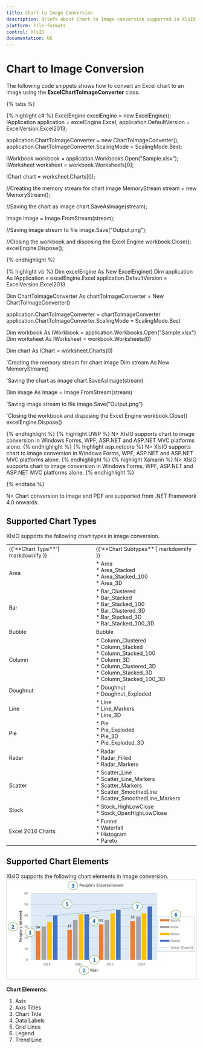 ```yaml
---
title: Chart to Image Conversion
description: Briefs about Chart to Image conversion supported in XlsIO
platform: File-formats
control: XlsIO
documentation: UG
---
```


# Chart to Image Conversion

The following code snippets shows how to convert an Excel chart to an image using the **ExcelChartToImageConverter** class.

{% tabs %}  

{% highlight c# %}
ExcelEngine excelEngine = new ExcelEngine();
IApplication application = excelEngine.Excel;
application.DefaultVersion = ExcelVersion.Excel2013;

application.ChartToImageConverter = new ChartToImageConverter();
application.ChartToImageConverter.ScalingMode = ScalingMode.Best;

IWorkbook workbook = application.Workbooks.Open("Sample.xlsx");
IWorksheet worksheet = workbook.Worksheets[0];

IChart chart = worksheet.Charts[0];

//Creating the memory stream for chart image
MemoryStream stream = new MemoryStream();

//Saving the chart as image
chart.SaveAsImage(stream);

Image image = Image.FromStream(stream);

//Saving image stream to file
image.Save("Output.png");

//Closing the workbook and disposing the Excel Engine
workbook.Close();
excelEngine.Dispose();



{% endhighlight %}

{% highlight vb %}
Dim excelEngine As New ExcelEngine()
Dim application As IApplication = excelEngine.Excel
application.DefaultVersion = ExcelVersion.Excel2013

Dim ChartToImageConverter As chartToImageConverter = New ChartToImageConverter()

application.ChartToImageConverter = chartToImageConverter
application.ChartToImageConverter.ScalingMode = ScalingMode.Best

Dim workbook As IWorkbook = application.Workbooks.Open("Sample.xlsx")
Dim worksheet As IWorksheet = workbook.Worksheets(0)

Dim chart As IChart = worksheet.Charts(0)

'Creating the memory stream for chart image
Dim stream As New MemoryStream()

'Saving the chart as image
chart.SaveAsImage(stream)

Dim image As Image = Image.FromStream(stream)

'Saving image stream to file
image.Save("Output.png")

'Closing the workbook and disposing the Excel Engine
workbook.Close()
excelEngine.Dispose()

{% endhighlight %}
{% highlight UWP %}
N> XlsIO supports chart to image conversion in Windows Forms, WPF, ASP.NET and ASP.NET MVC platforms alone.
{% endhighlight %}
{% highlight asp.netcore %}
N> XlsIO supports chart to image conversion in Windows Forms, WPF, ASP.NET and ASP.NET MVC platforms alone.
{% endhighlight %}
{% highlight Xamarin %}
N> XlsIO supports chart to image conversion in Windows Forms, WPF, ASP.NET and ASP.NET MVC platforms alone.
{% endhighlight %}

{% endtabs %}  

N> Chart conversion to image and PDF are supported from .NET Framework 4.0 onwards.

## Supported Chart Types
XlsIO supports the following chart types in image conversion.
<table>
<tr>
<td>
{{'**Chart Type**'| markdownify }}
</td>
<td>
{{'**Chart Subtypes**'| markdownify }}
</td>
</tr>
<tr>
<td>
Area
</td>
<td>
* Area<br/>
* Area_Stacked<br/>
* Area_Stacked_100<br/>
* Area_3D
</td>
</tr>
<tr>
<td>
Bar
</td>
<td>
* Bar_Clustered<br/>
* Bar_Stacked<br/>
* Bar_Stacked_100<br/>
* Bar_Clustered_3D<br/>
* Bar_Stacked_3D<br/>
* Bar_Stacked_100_3D
</td>
</tr>
<tr>
<td>
Bubble
</td>
<td>
Bubble
</td>
</tr>
<tr>
<td>
Column
</td>
<td>
* Column_Clustered<br/>
* Column_Stacked<br/>
* Column_Stacked_100<br/>
* Column_3D<br/>
* Column_Clustered_3D<br/>
* Column_Stacked_3D<br/>
* Column_Stacked_100_3D
</td>
</tr>
<tr>
<td>
Doughnut
</td>
<td>
* Doughnut<br/>
* Doughnut_Exploded
</td>
</tr>
<tr>
<td>
Line
</td>
<td>
* Line<br/>
* Line_Markers<br/>
* Line_3D
</td>
</tr>
<tr>
<td>
Pie
</td>
<td>
* Pie<br/>
* Pie_Exploded<br/>
* Pie_3D<br/>
* Pie_Exploded_3D
</td>
</tr>
<tr>
<td>
Radar
</td>
<td>
* Radar<br/>
* Radar_Filled<br/>
* Radar_Markers
</td>
</tr>
<tr>
<td>
Scatter
</td>
<td>
* Scatter_Line<br/>
* Scatter_Line_Markers<br/>
* Scatter_Markers<br/>
* Scatter_SmoothedLine<br/>
* Scatter_SmoothedLine_Markers
</td>
</tr>
<tr>
<td>
Stock
</td>
<td>
* Stock_HighLowClose<br/>
* Stock_OpenHighLowClose
</td>
</tr>
<tr>
<td>
Excel 2016 Charts
</td>
<td>
* Funnel<br/>* Waterfall<br/>* Histogram<br/>* Pareto<br/></td>
</tr>
</table>

## Supported Chart Elements
XlsIO supports the following chart elements in image conversion.
![](Working-With-Charts_images/chart-elements.jpeg)

**Chart Elements:**
1. Axis
2. Axis Titles
3. Chart Title
4. Data Labels
5. Grid Lines
6. Legend
7. Trend Line
